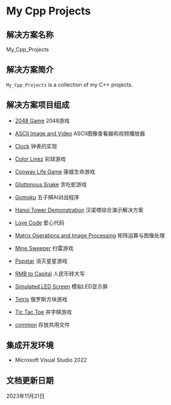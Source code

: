 # My Cpp Projects

## 解决方案名称

My_Cpp_Projects

## 解决方案简介

`My_Cpp_Projects` is a collection of my C++ projects.

## 解决方案项目组成

* [2048 Game](2048_Game/README.md)
2048游戏

* [ASCII Image and Video](ASCII_Image_and_Video/README.md)
ASCII图像查看器和视频播放器

* [Clock](Clock/README.md)
钟表的实现

* [Color Linez](Color_Linez/README.md)
彩球游戏

* [Conway Life Game](Conway_Life_Game/README.md)
康威生命游戏

* [Gluttonous Snake](Gluttonous_Snake/README.md)
贪吃蛇游戏

* [Gomoku](Gomoku/README.md)
五子棋AI对战程序

* [Hanoi Tower Demonstration](Hanoi_Tower_Demonstration/README.md)
汉诺塔综合演示解决方案

* [Love Code](Love_Code/README.md)
爱心代码

* [Matrix Operations and Image Processing](Matrix_Operations_and_Image_Processing/README.md)
矩阵运算与图像处理

* [Mine Sweeper](Mine_Sweeper/README.md)
扫雷游戏

* [Popstar](Popstar/README.md)
消灭星星游戏

* [RMB to Capital](RMB_to_Capital/README.md)
人民币转大写

* [Simulated LED Screen](Simulated_LED_Screen/README.md)
模拟LED显示屏

* [Tetris](Tetris/README.md)
俄罗斯方块游戏

* [Tic Tac Toe](Tic_Tac_Toe/README.md)
井字棋游戏

* [common](common/README.md)
存放共用文件

## 集成开发环境

* Microsoft Visual Studio 2022

## 文档更新日期

2023年11月21日